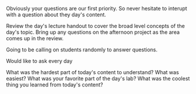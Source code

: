 Obviously your questions are our first priority. So never hesitate to interupt with a question about they day's content. 

Review the day's lecture handout to cover the broad level concepts of the day's topic. Bring up any questions on the afternoon project as the area comes up in the review. 

Going to be calling on students randomly to answer questions. 

Would like to ask every day

What was the hardest part of today's content to understand? 
What was easiest? 
What was your favorite part of the day's lab?
What was the coolest thing you learned from today's content? 